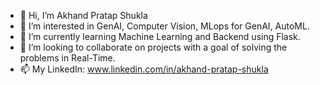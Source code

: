 - 👋 Hi, I’m Akhand Pratap Shukla
- 👀 I’m interested in GenAI, Computer Vision, MLops for GenAI, AutoML.
- 🌱 I’m currently learning Machine Learning and Backend using Flask.
- 💞️ I’m looking to collaborate on projects with a goal of solving the problems in Real-Time.
- 📫 My LinkedIn: www.linkedin.com/in/akhand-pratap-shukla

<!---
A-P-Shukla/A-P-Shukla is a ✨ special ✨ repository because its `README.md` (this file) appears on your GitHub profile.
You can click the Preview link to take a look at your changes.
--->
